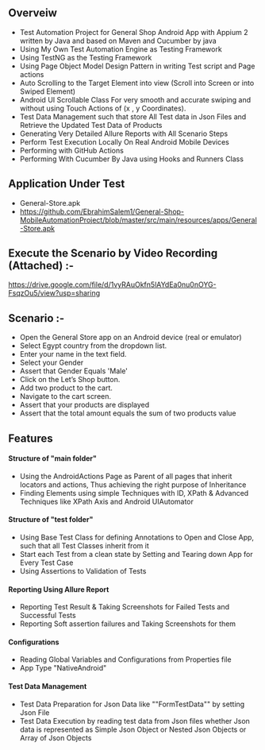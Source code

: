 ## Overveiw
- Test Automation Project for General Shop Android App with Appium 2 written by Java and based on Maven and Cucumber by java
- Using My Own Test Automation Engine as Testing Framework
- Using TestNG as the Testing Framework
- Using Page Object Model Design Pattern in writing Test script and Page actions
- Auto Scrolling to the Target Element into view (Scroll into Screen or into Swiped Element)
- Android UI Scrollable Class For very smooth and accurate swiping and without using Touch Actions of (x , y Coordinates).
- Test Data Management such that store All Test data in Json Files and Retrieve the Updated Test Data of Products 
- Generating Very Detailed Allure Reports with All Scenario Steps
- Perform Test Execution Locally On Real Android Mobile Devices
- Performing with GitHub Actions
- Performing With Cucumber By Java using Hooks and Runners Class

## Application Under Test
- General-Store.apk
- https://github.com/EbrahimSalem1/General-Shop-MobileAutomationProject/blob/master/src/main/resources/apps/General-Store.apk


## Execute the Scenario by Video Recording (Attached) :- 
https://drive.google.com/file/d/1vyRAuOkfn5lAYdEa0nu0nOYG-FsqzOu5/view?usp=sharing

## Scenario :-
- Open the General Store app on an Android device (real or emulator)
- Select Egypt country from the dropdown list.
- Enter your name in the text field.
- Select your Gender
- Assert that Gender Equals 'Male'
- Click on the Let’s Shop button.
- Add two product to the cart.
- Navigate to the cart screen.
- Assert that your products are displayed
- Assert that the total amount equals the sum of two products value


## Features
#### Structure of "main folder"
- Using the AndroidActions Page as Parent of all pages that inherit locators and actions, Thus achieving the right purpose of Inheritance
- Finding Elements using simple Techniques with ID, XPath & Advanced Techniques like XPath Axis and Android UIAutomator

#### Structure of "test folder"
- Using Base Test Class for defining Annotations to Open and Close App, such that all Test Classes inherit from it
- Start each Test from a clean state by Setting and Tearing down App for Every Test Case
- Using Assertions to Validation of Tests
  

#### Reporting Using Allure Report
- Reporting Test Result & Taking Screenshots for Failed Tests and Successful Tests
- Reporting Soft assertion failures and Taking Screenshots for them

#### Configurations
- Reading Global Variables and Configurations from Properties file
- App Type "NativeAndroid"

#### Test Data Management
- Test Data Preparation for Json Data like ""FormTestData"" by setting Json File
- Test Data Execution by reading test data from Json files whether Json data is represented as Simple Json Object or Nested Json Objects or Array of Json Objects

